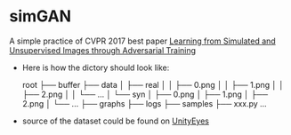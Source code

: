 # simGAN
A simple practice of CVPR 2017 best paper [Learning from Simulated and Unsupervised Images through Adversarial Training](https://arxiv.org/abs/1612.07828)



* Here is how the dictory should look like:

    root
    ├── buffer
    ├── data
    │   ├── real
    │   │   ├── 0.png
    │   │   ├── 1.png
    │   │   ├── 2.png
    │   │   └── ...
    │   └── syn
    │       ├── 0.png
    │       ├── 1.png
    │       ├── 2.png
    │       └── ...
    ├── graphs
    ├── logs
    ├── samples
    ├── xxx.py
    ...



* source of the dataset could be found on [UnityEyes](http://www.cl.cam.ac.uk/research/rainbow/projects/unityeyes/)
